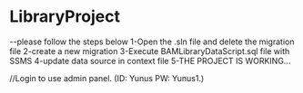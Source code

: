 # LibraryProject
--please follow the steps below
1-Open the .sln file and delete the migration file
2-create a new migration
3-Execute BAMLibraryDataScript.sql file with SSMS
4-update data source in context file
5-THE PROJECT IS WORKING...

//Login to use admin panel. (ID: Yunus PW: Yunus1.)
